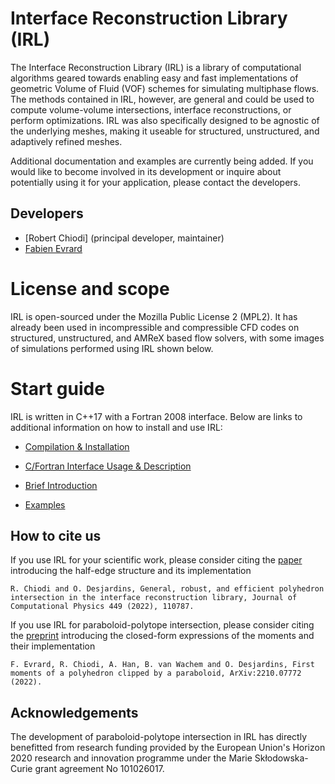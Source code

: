 # Interface Reconstruction Library (IRL)

The Interface Reconstruction Library (IRL) is a library of computational algorithms geared towards enabling easy and fast implementations of geometric Volume of Fluid (VOF) schemes for simulating multiphase flows. The methods contained in IRL, however, are general and could be used to compute volume-volume intersections, interface reconstructions, or perform optimizations. IRL was also specifically designed to be agnostic of the underlying meshes, making it useable for structured, unstructured, and adaptively refined meshes.

Additional documentation and examples are currently being added. If you would like to become involved in its development or inquire about potentially using it for your application, please contact the developers.

## Developers
- [Robert Chiodi] (principal developer, maintainer)
- [Fabien Evrard](mailto:fabien.evrard@cornell.edu)

# License and scope
IRL is open-sourced under the Mozilla Public License 2 (MPL2). It has already been used in incompressible and compressible CFD codes on structured, unstructured, and AMReX based flow solvers, with some images of simulations performed using IRL shown below.

# Start guide
IRL is written in C++17 with a Fortran 2008 interface. Below are links to additional information on how to install and use IRL:

- [Compilation & Installation](docs/markdown/install_main_page.md)

- [C/Fortran Interface Usage & Description](docs/markdown/interface_main_page.md)

- [Brief Introduction](docs/reference_powerpoint.pdf)

- [Examples](docs/markdown/examples_main_page.md)

## How to cite us
If you use IRL for your scientific work, please consider citing the [paper](10.1016/j.jcp.2021.110787) introducing the half-edge structure and its implementation

    R. Chiodi and O. Desjardins, General, robust, and efficient polyhedron intersection in the interface reconstruction library, Journal of Computational Physics 449 (2022), 110787. 

If you use IRL for paraboloid-polytope intersection, please consider citing the [preprint](https://arxiv.org/abs/2210.07772) introducing the closed-form expressions of the moments and their implementation

    F. Evrard, R. Chiodi, A. Han, B. van Wachem and O. Desjardins, First moments of a polyhedron clipped by a paraboloid, ArXiv:2210.07772 (2022).

## Acknowledgements
The development of paraboloid-polytope intersection in IRL has directly benefitted from research funding provided by the European Union's Horizon 2020 research and innovation programme under the Marie Skłodowska-Curie grant agreement No 101026017.